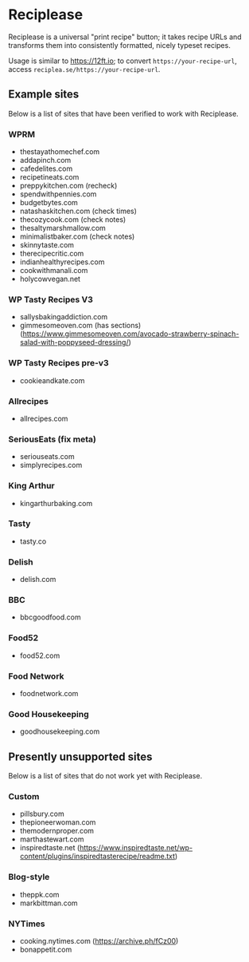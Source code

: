 # Reciplease
Reciplease is a universal "print recipe" button; it takes recipe URLs and
transforms them into consistently formatted, nicely typeset recipes.

Usage is similar to https://12ft.io; to convert `https://your-recipe-url`,
access `reciplea.se/https://your-recipe-url`.


## Example sites
Below is a list of sites that have been verified to work with Reciplease.

### WPRM
- thestayathomechef.com
- addapinch.com
- cafedelites.com
- recipetineats.com
- preppykitchen.com (recheck)
- spendwithpennies.com
- budgetbytes.com
- natashaskitchen.com (check times)
- thecozycook.com (check notes)
- thesaltymarshmallow.com
- minimalistbaker.com (check notes)
- skinnytaste.com
- therecipecritic.com
- indianhealthyrecipes.com
- cookwithmanali.com
- holycowvegan.net

### WP Tasty Recipes V3
- sallysbakingaddiction.com
- gimmesomeoven.com (has sections) (https://www.gimmesomeoven.com/avocado-strawberry-spinach-salad-with-poppyseed-dressing/)

### WP Tasty Recipes pre-v3
- cookieandkate.com

### Allrecipes
- allrecipes.com

### SeriousEats (fix meta)
- seriouseats.com
- simplyrecipes.com

### King Arthur
- kingarthurbaking.com

### Tasty
- tasty.co

### Delish
- delish.com

### BBC
- bbcgoodfood.com

### Food52
- food52.com

### Food Network
- foodnetwork.com

### Good Housekeeping
- goodhousekeeping.com

## Presently unsupported sites
Below is a list of sites that do not work yet with Reciplease.

### Custom
- pillsbury.com
- thepioneerwoman.com
- themodernproper.com
- marthastewart.com
- inspiredtaste.net (https://www.inspiredtaste.net/wp-content/plugins/inspiredtasterecipe/readme.txt)

### Blog-style
- theppk.com
- markbittman.com

### NYTimes
- cooking.nytimes.com (https://archive.ph/fCz00)
- bonappetit.com
